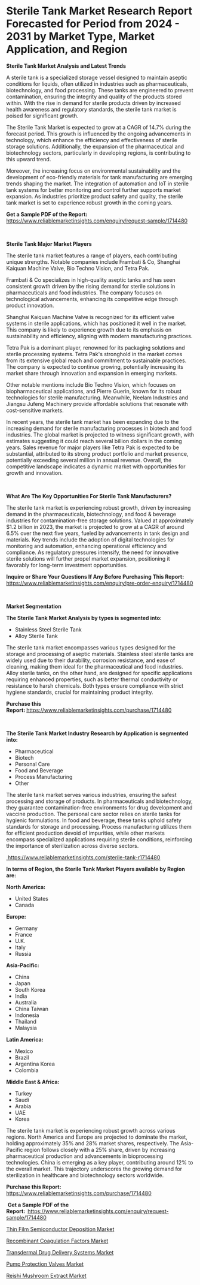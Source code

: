 <p><h1>Sterile Tank Market Research Report Forecasted for Period from 2024 -  2031 by Market Type, Market Application, and Region</h1></p><p><strong>Sterile Tank Market Analysis and Latest Trends</strong></p>
<p><p>A sterile tank is a specialized storage vessel designed to maintain aseptic conditions for liquids, often utilized in industries such as pharmaceuticals, biotechnology, and food processing. These tanks are engineered to prevent contamination, ensuring the integrity and quality of the products stored within. With the rise in demand for sterile products driven by increased health awareness and regulatory standards, the sterile tank market is poised for significant growth.</p><p>The Sterile Tank Market is expected to grow at a CAGR of 14.7% during the forecast period. This growth is influenced by the ongoing advancements in technology, which enhance the efficiency and effectiveness of sterile storage solutions. Additionally, the expansion of the pharmaceutical and biotechnology sectors, particularly in developing regions, is contributing to this upward trend. </p><p>Moreover, the increasing focus on environmental sustainability and the development of eco-friendly materials for tank manufacturing are emerging trends shaping the market. The integration of automation and IoT in sterile tank systems for better monitoring and control further supports market expansion. As industries prioritize product safety and quality, the sterile tank market is set to experience robust growth in the coming years.</p></p>
<p><strong>Get a Sample PDF of the Report:&nbsp;</strong> <a href="https://www.reliablemarketinsights.com/enquiry/request-sample/1714480?utm_campaign=1584&utm_medium=2&utm_source=Github&utm_content=ia&utm_term=22102024&utm_id=sterile-tank">https://www.reliablemarketinsights.com/enquiry/request-sample/1714480</a></p>
<p>&nbsp;</p>
<p><strong>Sterile Tank Major Market Players</strong></p>
<p><p>The sterile tank market features a range of players, each contributing unique strengths. Notable companies include Frambati & Co, Shanghai Kaiquan Machine Valve, Bio Techno Vision, and Tetra Pak.</p><p>Frambati & Co specializes in high-quality aseptic tanks and has seen consistent growth driven by the rising demand for sterile solutions in pharmaceuticals and food industries. The company focuses on technological advancements, enhancing its competitive edge through product innovation.</p><p>Shanghai Kaiquan Machine Valve is recognized for its efficient valve systems in sterile applications, which has positioned it well in the market. This company is likely to experience growth due to its emphasis on sustainability and efficiency, aligning with modern manufacturing practices.</p><p>Tetra Pak is a dominant player, renowned for its packaging solutions and sterile processing systems. Tetra Pak's stronghold in the market comes from its extensive global reach and commitment to sustainable practices. The company is expected to continue growing, potentially increasing its market share through innovation and expansion in emerging markets.</p><p>Other notable mentions include Bio Techno Vision, which focuses on biopharmaceutical applications, and Pierre Guerin, known for its robust technologies for sterile manufacturing. Meanwhile, Neelam Industries and Jiangsu Jufeng Machinery provide affordable solutions that resonate with cost-sensitive markets.</p><p>In recent years, the sterile tank market has been expanding due to the increasing demand for sterile manufacturing processes in biotech and food industries. The global market is projected to witness significant growth, with estimates suggesting it could reach several billion dollars in the coming years. Sales revenue for major players like Tetra Pak is expected to be substantial, attributed to its strong product portfolio and market presence, potentially exceeding several million in annual revenue. Overall, the competitive landscape indicates a dynamic market with opportunities for growth and innovation.</p></p>
<p>&nbsp;</p>
<p><strong>What Are The Key Opportunities For Sterile Tank Manufacturers?</strong></p>
<p><p>The sterile tank market is experiencing robust growth, driven by increasing demand in the pharmaceuticals, biotechnology, and food & beverage industries for contamination-free storage solutions. Valued at approximately $1.2 billion in 2023, the market is projected to grow at a CAGR of around 6.5% over the next five years, fueled by advancements in tank design and materials. Key trends include the adoption of digital technologies for monitoring and automation, enhancing operational efficiency and compliance. As regulatory pressures intensify, the need for innovative sterile solutions will further propel market expansion, positioning it favorably for long-term investment opportunities.</p></p>
<p><strong>Inquire or Share Your Questions If Any Before Purchasing This Report:</strong> <a href="https://www.reliablemarketinsights.com/enquiry/pre-order-enquiry/1714480?utm_campaign=1584&utm_medium=2&utm_source=Github&utm_content=ia&utm_term=22102024&utm_id=sterile-tank">https://www.reliablemarketinsights.com/enquiry/pre-order-enquiry/1714480</a></p>
<p>&nbsp;</p>
<p><strong>Market Segmentation</strong></p>
<p><strong>The Sterile Tank Market Analysis by types is segmented into:</strong></p>
<p><ul><li>Stainless Steel Sterile Tank</li><li>Alloy Sterile Tank</li></ul></p>
<p><p>The sterile tank market encompasses various types designed for the storage and processing of aseptic materials. Stainless steel sterile tanks are widely used due to their durability, corrosion resistance, and ease of cleaning, making them ideal for the pharmaceutical and food industries. Alloy sterile tanks, on the other hand, are designed for specific applications requiring enhanced properties, such as better thermal conductivity or resistance to harsh chemicals. Both types ensure compliance with strict hygiene standards, crucial for maintaining product integrity.</p></p>
<p><strong>Purchase this Report:&nbsp;</strong><a href="https://www.reliablemarketinsights.com/purchase/1714480?utm_campaign=1584&utm_medium=2&utm_source=Github&utm_content=ia&utm_term=22102024&utm_id=sterile-tank">https://www.reliablemarketinsights.com/purchase/1714480</a></p>
<p>&nbsp;</p>
<p><strong>The Sterile Tank Market Industry Research by Application is segmented into:</strong></p>
<p><ul><li>Pharmaceutical</li><li>Biotech</li><li>Personal Care</li><li>Food and Beverage</li><li>Process Manufacturing</li><li>Other</li></ul></p>
<p><p>The sterile tank market serves various industries, ensuring the safest processing and storage of products. In pharmaceuticals and biotechnology, they guarantee contamination-free environments for drug development and vaccine production. The personal care sector relies on sterile tanks for hygienic formulations. In food and beverage, these tanks uphold safety standards for storage and processing. Process manufacturing utilizes them for efficient production devoid of impurities, while other markets encompass specialized applications requiring sterile conditions, reinforcing the importance of sterilization across diverse sectors.</p></p>
<p><a href="https://www.reliablemarketinsights.com/sterile-tank-r1714480?utm_campaign=1584&utm_medium=2&utm_source=Github&utm_content=ia&utm_term=22102024&utm_id=sterile-tank">&nbsp;https://www.reliablemarketinsights.com/sterile-tank-r1714480</a></p>
<p><strong>In terms of Region, the Sterile Tank Market Players available by Region are:</strong></p>
<p>
    <p> <strong> North America: </strong>
        <ul>
            <li>United States</li>
            <li>Canada</li>
        </ul>
        </p> 
    <p> <strong> Europe: </strong>
        <ul>
            <li>Germany</li>
            <li>France</li>
            <li>U.K.</li>
            <li>Italy</li>
            <li>Russia</li>
        </ul>
        </p> 
    <p> <strong> Asia-Pacific: </strong>
        <ul>
            <li>China</li>
            <li>Japan</li>
            <li>South Korea</li>
            <li>India</li>
            <li>Australia</li>
            <li>China Taiwan</li>
            <li>Indonesia</li>
            <li>Thailand</li>
            <li>Malaysia</li>
        </ul>
        </p> 
    <p> <strong> Latin America: </strong>
        <ul>
            <li>Mexico</li>
            <li>Brazil</li>
            <li>Argentina Korea</li>
            <li>Colombia</li>
        </ul>
        </p> 
    <p> <strong> Middle East & Africa: </strong>
        <ul>
            <li>Turkey</li>
            <li>Saudi</li>
            <li>Arabia</li>
            <li>UAE</li>
            <li>Korea</li>
        </ul>
    </p>
    </p>
<p><p>The sterile tank market is experiencing robust growth across various regions. North America and Europe are projected to dominate the market, holding approximately 35% and 28% market shares, respectively. The Asia-Pacific region follows closely with a 25% share, driven by increasing pharmaceutical production and advancements in bioprocessing technologies. China is emerging as a key player, contributing around 12% to the overall market. This trajectory underscores the growing demand for sterilization in healthcare and biotechnology sectors worldwide.</p></p>
<p><strong>Purchase this Report: </strong><a href="https://www.reliablemarketinsights.com/purchase/1714480?utm_campaign=1584&utm_medium=2&utm_source=Github&utm_content=ia&utm_term=22102024&utm_id=sterile-tank">https://www.reliablemarketinsights.com/purchase/1714480</a></p>
<p>&nbsp;<strong>Get a Sample PDF of the Report:&nbsp;&nbsp;</strong><a href="https://www.reliablemarketinsights.com/enquiry/request-sample/1714480?utm_campaign=1584&utm_medium=2&utm_source=Github&utm_content=ia&utm_term=22102024&utm_id=sterile-tank">https://www.reliablemarketinsights.com/enquiry/request-sample/1714480</a></p>
<p><strong></strong></p>
<p><p><a href="https://www.linkedin.com/pulse/global-thin-film-semiconductor-deposition-market-share-1sq0c?utm_campaign=1584&utm_medium=2&utm_source=Github&utm_content=ia&utm_term=22102024&utm_id=sterile-tank">Thin Film Semiconductor Deposition Market</a></p><p><a href="https://www.linkedin.com/pulse/recombinant-coagulation-factors-market-growth-outlook-nwdac?utm_campaign=1584&utm_medium=2&utm_source=Github&utm_content=ia&utm_term=22102024&utm_id=sterile-tank">Recombinant Coagulation Factors Market</a></p><p><a href="https://www.linkedin.com/pulse/transdermal-drug-delivery-systems-industry-forecast-market-eziac?utm_campaign=1584&utm_medium=2&utm_source=Github&utm_content=ia&utm_term=22102024&utm_id=sterile-tank">Transdermal Drug Delivery Systems Market</a></p><p><a href="https://issuu.com/reportprime-2/docs/pump-protection-valves-market-size-_33d5a68fa5339d?utm_campaign=1584&utm_medium=2&utm_source=Github&utm_content=ia&utm_term=22102024&utm_id=sterile-tank">Pump Protection Valves Market</a></p><p><a href="https://www.linkedin.com/pulse/reishi-mushroom-extract-market2024-2031-industry-insights-9qe2c?utm_campaign=1584&utm_medium=2&utm_source=Github&utm_content=ia&utm_term=22102024&utm_id=sterile-tank">Reishi Mushroom Extract Market</a></p></p>